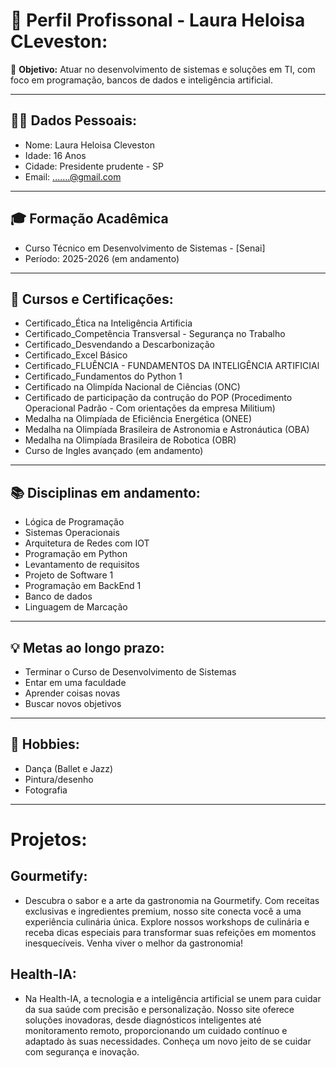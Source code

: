 # 📄 Perfil Profissonal - Laura Heloisa CLeveston:

🎯 **Objetivo:** Atuar no desenvolvimento de sistemas e soluções em TI, com foco em programação, bancos de dados e inteligência artificial.

---

## 👩🏻 Dados Pessoais:
- Nome: Laura Heloisa Cleveston
- Idade: 16 Anos
- Cidade: Presidente prudente - SP
- Email: .......@gmail.com

---

## 🎓 Formação Acadêmica
- Curso Técnico em Desenvolvimento de Sistemas - [Senai]  
- Período: 2025-2026 (em andamento)  

---

## 📜 Cursos e Certificações:
- Certificado_Ética na Inteligência Artificia 
- Certificado_Competência Transversal - Segurança no Trabalho
- Certificado_Desvendando a Descarbonização
- Certificado_Excel Básico
- Certificado_FLUÊNCIA - FUNDAMENTOS DA INTELIGÊNCIA ARTIFICIAl
- Certificado_Fundamentos do Python 1
- Certificado na Olimpída Nacional de Ciências (ONC)
- Certificado de participação da contrução do POP (Procedimento Operacional Padrão - Com orientações da empresa Militium)
- Medalha na Olimpíada de Eficiência Energética (ONEE)
- Medalha na Olimpíada Brasileira de Astronomia e Astronáutica (OBA)
- Medalha na Olimpíada Brasileira de Robotica (OBR)
- Curso de Ingles avançado (em andamento)

---

## 📚 Disciplinas em andamento:
- Lógica de Programação
- Sistemas Operacionais
- Arquitetura de Redes com IOT
- Programação em Python
- Levantamento de requisitos
- Projeto de Software 1
- Programação em BackEnd 1
- Banco de dados
- Linguagem de Marcação

---

## 💡 Metas ao longo prazo:
- Terminar o Curso de Desenvolvimento de Sistemas
- Entar em uma faculdade
- Aprender coisas novas
- Buscar novos objetivos

---

## 🎨 Hobbies:
- Dança (Ballet e Jazz)
- Pintura/desenho
- Fotografia

---

# Projetos:
## Gourmetify:
- Descubra o sabor e a arte da gastronomia na Gourmetify. Com receitas exclusivas e ingredientes premium, nosso site conecta você a uma experiência culinária única. Explore nossos workshops de culinária e receba dicas especiais para transformar suas refeições em momentos inesquecíveis. Venha viver o melhor da gastronomia!

## Health-IA:
- Na Health-IA, a tecnologia e a inteligência artificial se unem para cuidar da sua saúde com precisão e personalização. Nosso site oferece soluções inovadoras, desde diagnósticos inteligentes até monitoramento remoto, proporcionando um cuidado contínuo e adaptado às suas necessidades. Conheça um novo jeito de se cuidar com segurança e inovação.


